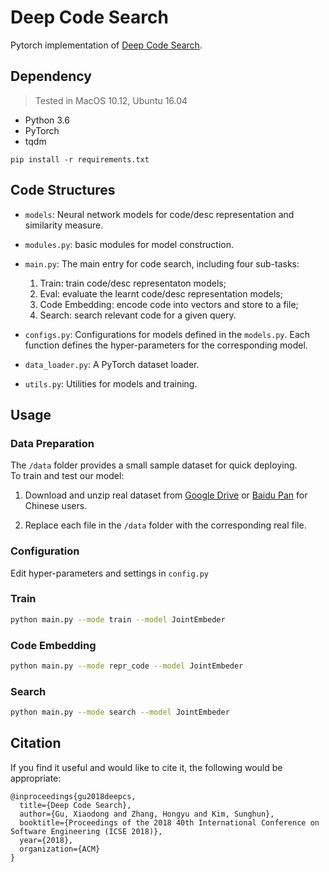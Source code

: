 # Deep Code Search

Pytorch implementation of [Deep Code Search](https://guxd.github.io/papers/deepcs.pdf).

## Dependency
> Tested in MacOS 10.12, Ubuntu 16.04
* Python 3.6
* PyTorch 
* tqdm

 ```
 pip install -r requirements.txt
 ```

## Code Structures

 - `models`: Neural network models for code/desc representation and similarity measure.
 - `modules.py`: basic modules for model construction.
 - `main.py`: The main entry for code search, including four sub-tasks: 
     1) Train: train code/desc representaton models; 
     2) Eval: evaluate the learnt code/desc representation models; 
     3) Code Embedding: encode code into vectors and store to a file; 
     4) Search: search relevant code for a given query.
     
 - `configs.py`: Configurations for models defined in the `models.py`. 
   Each function defines the hyper-parameters for the corresponding model.
   
 - `data_loader.py`: A PyTorch dataset loader.
 - `utils.py`: Utilities for models and training. 

 
## Usage

   ### Data Preparation
  The `/data` folder provides a small sample dataset for quick deploying.  
  To train and test our model:
  
  1) Download and unzip real dataset from [Google Drive](https://drive.google.com/drive/folders/1GZYLT_lzhlVczXjD6dgwVUvDDPHMB6L7?usp=sharing) or [Baidu Pan](https://pan.baidu.com/s/1U_MtFXqq0C-Qh8WUFAWGvg) for Chinese users.
  
  2) Replace each file in the `/data` folder with the corresponding real file. 
  
   ### Configuration
   Edit hyper-parameters and settings in `config.py`

   ### Train
   
   ```bash
   python main.py --mode train --model JointEmbeder
   ```
   
   ### Code Embedding
   
   ```bash
   python main.py --mode repr_code --model JointEmbeder
   ```
   
   ### Search
   
   ```bash
   python main.py --mode search --model JointEmbeder 
   ```


## Citation

 If you find it useful and would like to cite it, the following would be appropriate:
```
@inproceedings{gu2018deepcs,
  title={Deep Code Search},
  author={Gu, Xiaodong and Zhang, Hongyu and Kim, Sunghun},
  booktitle={Proceedings of the 2018 40th International Conference on Software Engineering (ICSE 2018)},
  year={2018},
  organization={ACM}
}
```
